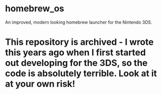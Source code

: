 # homebrew_os
An improved, modern looking homebrew launcher for the Nintendo 3DS.

# This repository is archived - I wrote this years ago when I first started out developing for the 3DS, so the code is absolutely terrible. Look at it at your own risk!
